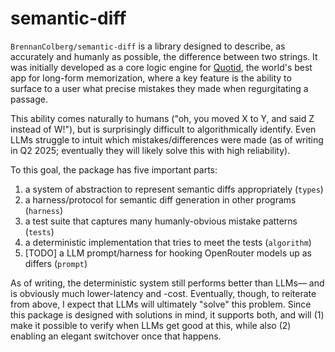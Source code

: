 # semantic-diff

`BrennanColberg/semantic-diff` is a library designed to describe, as accurately and humanly as possible, the difference between two strings. It was initially developed as a core logic engine for [Quotid](https://quotid.app), the world's best app for long-form memorization, where a key feature is the ability to surface to a user what precise mistakes they made when regurgitating a passage.

This ability comes naturally to humans ("oh, you moved X to Y, and said Z instead of W!"), but is surprisingly difficult to algorithmically identify. Even LLMs struggle to intuit which mistakes/differences were made (as of writing in Q2 2025; eventually they will likely solve this with high reliability).

To this goal, the package has five important parts:

1. a system of abstraction to represent semantic diffs appropriately (`types`)
2. a harness/protocol for semantic diff generation in other programs (`harness`)
3. a test suite that captures many humanly-obvious mistake patterns (`tests`)
4. a deterministic implementation that tries to meet the tests (`algorithm`)
5. [TODO] a LLM prompt/harness for hooking OpenRouter models up as differs (`prompt`)

As of writing, the deterministic system still performs better than LLMs— and is obviously much lower-latency and -cost. Eventually, though, to reiterate from above, I expect that LLMs will ultimately "solve" this problem. Since this package is designed with solutions in mind, it supports both, and will (1) make it possible to verify when LLMs get good at this, while also (2) enabling an elegant switchover once that happens.
